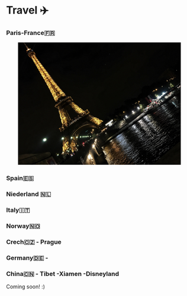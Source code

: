  Travel ✈️
=============================================================

### Paris-France🇫🇷
<p align='center'>    
	<img src='./imgs/eiffel.jpg' width='440'/>
<p/>



### Spain🇪🇸



### Niederland 🇳🇱



### Italy🇮🇹



### Norway🇳🇴



### Crech🇨🇿 - Prague



### Germany🇩🇪 -



### China🇨🇳 - Tibet -Xiamen -Disneyland




Coming soon! :)
